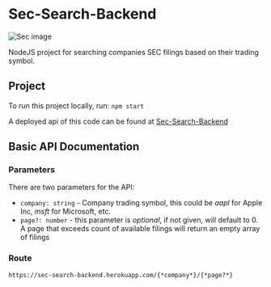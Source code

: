 # Sec-Search-Backend

![Sec image](https://upload.wikimedia.org/wikipedia/commons/thumb/1/1c/Seal_of_the_United_States_Securities_and_Exchange_Commission.svg/220px-Seal_of_the_United_States_Securities_and_Exchange_Commission.svg.png)

NodeJS project for searching companies SEC filings based on their trading symbol.

## Project

To run this project locally, run:
`npm start`

A deployed api of this code can be found at [Sec-Search-Backend](https://sec-search-backend.herokuapp.com)

## Basic API Documentation

### Parameters
There are two parameters for the API:
  * `company: string` - Company trading symbol, this could be *aapl* for Apple Inc, *msft* for Microsoft, etc.
  * `page?: number` - this parameter is *optional*, if not given, will default to 0. A page that exceeds count of available filings will return an empty array of filings
 
 ### Route
  `https://sec-search-backend.herokuapp.com/{*company*}/{*page?*}`
  
